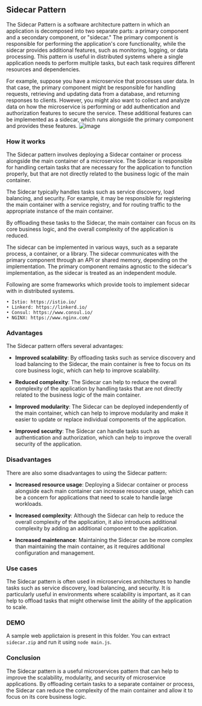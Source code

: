 ## Sidecar Pattern

The Sidecar Pattern is a software architecture pattern in which an application is decomposed into two separate parts: a primary component and a secondary component, or "sidecar." The primary component is responsible for performing the application's core functionality, while the sidecar provides additional features, such as monitoring, logging, or data processing. This pattern is useful in distributed systems where a single application needs to perform multiple tasks, but each task requires different resources and dependencies.

For example, suppose you have a microservice that processes user data. In that case, the primary component might be responsible for handling requests, retrieving and updating data from a database, and returning responses to clients. However, you might also want to collect and analyze data on how the microservice is performing or add authentication and authorization features to secure the service. These additional features can be implemented as a sidecar, which runs alongside the primary component and provides these features.
        ![image](https://user-images.githubusercontent.com/43367262/235587641-69faea8f-4d6d-4791-a9b8-8986926ac3c0.png)


### How it works

The Sidecar pattern involves deploying a Sidecar container or process alongside the main container of a microservice. The Sidecar is responsible for handling certain tasks that are necessary for the application to function properly, but that are not directly related to the business logic of the main container.

The Sidecar typically handles tasks such as service discovery, load balancing, and security. For example, it may be responsible for registering the main container with a service registry, and for routing traffic to the appropriate instance of the main container.

By offloading these tasks to the Sidecar, the main container can focus on its core business logic, and the overall complexity of the application is reduced.

The sidecar can be implemented in various ways, such as a separate process, a container, or a library. The sidecar communicates with the primary component through an API or shared memory, depending on the implementation. The primary component remains agnostic to the sidecar's implementation, as the sidecar is treated as an independent module.

Following are some frameworks which provide tools to implement sidecar with in distributed systems. 

	• Istio: https://istio.io/
	• Linkerd: https://linkerd.io/
	• Consul: https://www.consul.io/
	• NGINX: https://www.nginx.com/

### Advantages

The Sidecar pattern offers several advantages:

- **Improved scalability**: By offloading tasks such as service discovery and load balancing to the Sidecar, the main container is free to focus on its core business logic, which can help to improve scalability.

- **Reduced complexity**: The Sidecar can help to reduce the overall complexity of the application by handling tasks that are not directly related to the business logic of the main container.

- **Improved modularity**: The Sidecar can be deployed independently of the main container, which can help to improve modularity and make it easier to update or replace individual components of the application.

- **Improved security**: The Sidecar can handle tasks such as authentication and authorization, which can help to improve the overall security of the application.

### Disadvantages

There are also some disadvantages to using the Sidecar pattern:

- **Increased resource usage**: Deploying a Sidecar container or process alongside each main container can increase resource usage, which can be a concern for applications that need to scale to handle large workloads.

- **Increased complexity**: Although the Sidecar can help to reduce the overall complexity of the application, it also introduces additional complexity by adding an additional component to the application.

- **Increased maintenance**: Maintaining the Sidecar can be more complex than maintaining the main container, as it requires additional configuration and management.

### Use cases

The Sidecar pattern is often used in microservices architectures to handle tasks such as service discovery, load balancing, and security. It is particularly useful in environments where scalability is important, as it can help to offload tasks that might otherwise limit the ability of the application to scale.

### DEMO
A sample web applictaion is present in this folder. You can extract `sidecar.zip` and run it using `node main.js`.

### Conclusion

The Sidecar pattern is a useful microservices pattern that can help to improve the scalability, modularity, and security of microservice applications. By offloading certain tasks to a separate container or process, the Sidecar can reduce the complexity of the main container and allow it to focus on its core business logic.
